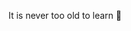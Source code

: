 It is never too old to learn 🎈
<!---
vallon1996/vallon1996 is a ✨ special ✨ repository because its `README.md` (this file) appears on your GitHub profile.
You can click the Preview link to take a look at your changes.
--->
